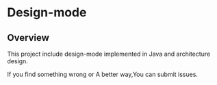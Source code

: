 # Design-mode
## Overview
This project include design-mode implemented in Java and architecture design.

If you find something wrong or A better way,You can submit issues.
